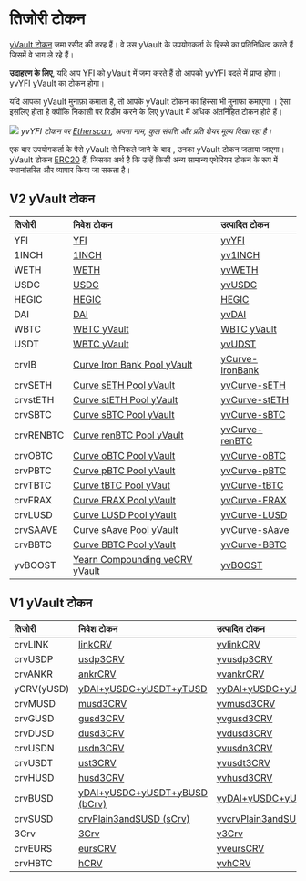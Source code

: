 # तिजोरी टोकन

[yVault टोकन](https://docs.yearn.finance/resources/defi-glossary#ytoken) जमा रसीद की तरह हैं। वे उस yVault के उपयोगकर्ता के हिस्से का प्रतिनिधित्व करते हैं जिसमें वे भाग ले रहे हैं।

**उदाहरण के लिए**, यदि आप YFI को yVault में जमा करते हैं तो आपको yvYFI बदले में प्राप्त होगा। yvYFI yVault का टोकन होगा।

यदि आपका yVault मुनाफ़ा कमाता है, तो आपके yVault टोकन का हिस्सा भी मुनाफा कमाएगा । ऐसा इसलिए होता है क्योंकि निकासी पर रिडीम करने के लिए yVault में अधिक अंतर्निहित टोकन होते हैं।

![](https://i.imgur.com/OtK6kAA.png)
*yvYFI टोकन पर [Etherscan](https://etherscan.io/token/0xE14d13d8B3b85aF791b2AADD661cDBd5E6097Db1#readContract), अपना नाम, कुल संपत्ति और प्रति शेयर मूल्य दिखा रहा है।*

एक बार उपयोगकर्ता के पैसे  yVault से  निकले जाने के बाद , उनका yVault टोकन जलाया जाएगा। yVault टोकन [ERC20](https://docs.ethhub.io/built-on-ethereum/erc-token-standards/erc20/) हैं, जिसका अर्थ है कि उन्हें किसी अन्य सामान्य एथेरियम टोकन के रूप में स्थानांतरित और व्यापार किया जा सकता है।

## V2 yVault टोकन

| तिजोरी  | निवेश टोकन | उत्पादित  टोकन | 
| :--- | :--- | :--- | 
| YFI | [YFI](https://etherscan.io/token/0x0bc529c00c6401aef6d220be8c6ea1667f6ad93e) | [yvYFI](https://etherscan.io/token/0xE14d13d8B3b85aF791b2AADD661cDBd5E6097Db1) |
| 1INCH | [1INCH](https://etherscan.io/token/0x111111111117dc0aa78b770fa6a738034120c302) | [yv1INCH](https://etherscan.io/token/0xB8C3B7A2A618C552C23B1E4701109a9E756Bab67) |
| WETH | [WETH](https://etherscan.io/token/0xc02aaa39b223fe8d0a0e5c4f27ead9083c756cc2) | [yvWETH](https://etherscan.io/token/0xa9fE4601811213c340e850ea305481afF02f5b28) |
| USDC | [USDC](https://etherscan.io/token/0xa0b86991c6218b36c1d19d4a2e9eb0ce3606eb48) | [yvUSDC](https://etherscan.io/token/0x5f18c75abdae578b483e5f43f12a39cf75b973a9) |
| HEGIC | [HEGIC](https://etherscan.io/token/0x584bC13c7D411c00c01A62e8019472dE68768430) | [HEGIC](https://etherscan.io/token/0x584bC13c7D411c00c01A62e8019472dE68768430) |
| DAI | [DAI](https://etherscan.io/token/0x6b175474e89094c44da98b954eedeac495271d0f) | [yvDAI](https://etherscan.io/token/0x19d3364a399d251e894ac732651be8b0e4e85001) |
| WBTC | [WBTC yVault](https://etherscan.io/address/0xcb550a6d4c8e3517a939bc79d0c7093eb7cf56b5) | [WBTC yVault](https://etherscan.io/address/0xcb550a6d4c8e3517a939bc79d0c7093eb7cf56b5) |
| USDT | [WBTC yVault](https://etherscan.io/address/0xcb550a6d4c8e3517a939bc79d0c7093eb7cf56b5) | [yvUDST](https://etherscan.io/token/0x7Da96a3891Add058AdA2E826306D812C638D87a7) |
| crvIB | [Curve Iron Bank Pool yVault](https://etherscan.io/address/0x27b7b1ad7288079A66d12350c828D3C00A6F07d7) | [yCurve-IronBank](https://etherscan.io/token/0x27b7b1ad7288079A66d12350c828D3C00A6F07d7) |
| crvSETH | [Curve sETH Pool yVault](https://etherscan.io/address/0x986b4AFF588a109c09B50A03f42E4110E29D353F) | [yvCurve-sETH](https://etherscan.io/token/0x986b4AFF588a109c09B50A03f42E4110E29D353F) |
| crvstETH | [Curve stETH Pool yVault](https://etherscan.io/address/0xdcd90c7f6324cfa40d7169ef80b12031770b4325) | [yvCurve-stETH](https://etherscan.io/token/0xdcd90c7f6324cfa40d7169ef80b12031770b4325) |
| crvSBTC | [Curve sBTC Pool yVault](https://etherscan.io/address/0x8414Db07a7F743dEbaFb402070AB01a4E0d2E45e) | [yvCurve-sBTC](https://etherscan.io/token/0x8414Db07a7F743dEbaFb402070AB01a4E0d2E45e) |
| crvRENBTC | [Curve renBTC Pool yVault](https://etherscan.io/address/0x7047F90229a057C13BF847C0744D646CFb6c9E1A) | [yvCurve-renBTC](https://etherscan.io/token/0x7047F90229a057C13BF847C0744D646CFb6c9E1A) |
| crvOBTC | [Curve oBTC Pool yVault](https://etherscan.io/address/0xe9Dc63083c464d6EDcCFf23444fF3CFc6886f6FB) | [yvCurve-oBTC](https://etherscan.io/token/0xe9Dc63083c464d6EDcCFf23444fF3CFc6886f6FB) |
| crvPBTC | [Curve pBTC Pool yVault](https://etherscan.io/address/0x3c5DF3077BcF800640B5DAE8c91106575a4826E6) | [yvCurve-pBTC](https://etherscan.io/token/0x3c5DF3077BcF800640B5DAE8c91106575a4826E6) | 
| crvTBTC | [Curve tBTC Pool yVaut](https://etherscan.io/address/0x23D3D0f1c697247d5e0a9efB37d8b0ED0C464f7f) | [yvCurve-tBTC](https://etherscan.io/token/0x23D3D0f1c697247d5e0a9efB37d8b0ED0C464f7f) | 
| crvFRAX | [Curve FRAX Pool yVault](https://etherscan.io/address/0xB4AdA607B9d6b2c9Ee07A275e9616B84AC560139#code) | [yvCurve-FRAX](https://etherscan.io/token/0xB4AdA607B9d6b2c9Ee07A275e9616B84AC560139) | 
| crvLUSD | [Curve LUSD Pool yVault](https://etherscan.io/address/0x5fA5B62c8AF877CB37031e0a3B2f34A78e3C56A6#code) | [yvCurve-LUSD](https://etherscan.io/token/0x5fA5B62c8AF877CB37031e0a3B2f34A78e3C56A6) | 
| crvSAAVE | [Curve sAave Pool yVault](https://etherscan.io/address/0xb4D1Be44BfF40ad6e506edf43156577a3f8672eC#code) | [yvCurve-sAave](https://etherscan.io/token/0xb4D1Be44BfF40ad6e506edf43156577a3f8672eC) | 
| crvBBTC | [Curve BBTC Pool yVault](https://etherscan.io/address/0x8fA3A9ecd9EFb07A8CE90A6eb014CF3c0E3B32Ef) | [yvCurve-BBTC](https://etherscan.io/token/0x8fA3A9ecd9EFb07A8CE90A6eb014CF3c0E3B32Ef) | 
| yvBOOST | [Yearn Compounding veCRV yVault](https://etherscan.io/address/0x9d409a0A012CFbA9B15F6D4B36Ac57A46966Ab9a) | [yvBOOST](https://etherscan.io/token/0x9d409a0A012CFbA9B15F6D4B36Ac57A46966Ab9a) | 

## V1 yVault टोकन

| तिजोरी  | निवेश टोकन | उत्पादित  टोकन | 
| :--- | :--- | :--- |
| crvLINK | [linkCRV](https://etherscan.io/token/0xcee60cfa923170e4f8204ae08b4fa6a3f5656f3a) | [yvlinkCRV](https://etherscan.io/token/0x96Ea6AF74Af09522fCB4c28C269C26F59a31ced6) |
| crvUSDP | [usdp3CRV](https://etherscan.io/token/0x7Eb40E450b9655f4B3cC4259BCC731c63ff55ae6) | [yvusdp3CRV](https://etherscan.io/token/0x1B5eb1173D2Bf770e50F10410C9a96F7a8eB6e75) |
| crvANKR | [ankrCRV](https://etherscan.io/token/0xaA17A236F2bAdc98DDc0Cf999AbB47D47Fc0A6Cf) | [yvankrCRV](https://etherscan.io/token/0xE625F5923303f1CE7A43ACFEFd11fd12f30DbcA4) |
| yCRV\(yUSD\) | [yDAI+yUSDC+yUSDT+yTUSD](https://etherscan.io/token/0xdF5e0e81Dff6FAF3A7e52BA697820c5e32D806A8) | [yyDAI+yUSDC+yUSDT+yTUSD](https://etherscan.io/token/0x5dbcf33d8c2e976c6b560249878e6f1491bca25c) |
| crvMUSD | [musd3CRV](https://etherscan.io/token/0x1AEf73d49Dedc4b1778d0706583995958Dc862e6) | [yvmusd3CRV](https://etherscan.io/token/0x0FCDAeDFb8A7DfDa2e9838564c5A1665d856AFDF) |
| crvGUSD | [gusd3CRV](https://etherscan.io/token/0xD2967f45c4f384DEEa880F807Be904762a3DeA07) | [yvgusd3CRV](https://etherscan.io/token/0xcC7E70A958917cCe67B4B87a8C30E6297451aE98) |
| crvDUSD | [dusd3CRV](https://etherscan.io/token/0x3a664Ab939FD8482048609f652f9a0B0677337B9) | [yvdusd3CRV](https://etherscan.io/address/0x8e6741b456a074F0Bc45B8b82A755d4aF7E965dF#code) |
| crvUSDN | [usdn3CRV](https://etherscan.io/token/0x4f3E8F405CF5aFC05D68142F3783bDfE13811522) | [yvusdn3CRV](https://etherscan.io/token/0xFe39Ce91437C76178665D64d7a2694B0f6f17fE3) |
| crvUSDT | [ust3CRV](https://etherscan.io/token/0x94e131324b6054c0D789b190b2dAC504e4361b53) | [yvusdt3CRV](https://etherscan.io/token/0xF6C9E9AF314982A4b38366f4AbfAa00595C5A6fC) |
| crvHUSD | [husd3CRV](https://etherscan.io/token/0x5B5CFE992AdAC0C9D48E05854B2d91C73a003858) | [yvhusd3CRV](https://etherscan.io/token/0x39546945695DCb1c037C836925B355262f551f55) |
| crvBUSD | [yDAI+yUSDC+yUSDT+yBUSD \(bCrv\)](https://etherscan.io/token/0x3B3Ac5386837Dc563660FB6a0937DFAa5924333B) | [yyDAI+yUSDC+yUSDT+yBUSD](https://etherscan.io/token/0x2994529C0652D127b7842094103715ec5299bBed) |
| crvSUSD | [crvPlain3andSUSD \(sCrv\)](https://etherscan.io/token/0xC25a3A3b969415c80451098fa907EC722572917F) | [yvcrvPlain3andSUSD](https://etherscan.io/token/0x5533ed0a3b83F70c3c4a1f69Ef5546D3D4713E44) |
| 3Crv | [3Crv](https://etherscan.io/token/0x6c3F90f043a72FA612cbac8115EE7e52BDe6E490) | [y3Crv](https://etherscan.io/token/0x9cA85572E6A3EbF24dEDd195623F188735A5179f) |
| crvEURS | [eursCRV](https://etherscan.io/token/0x194eBd173F6cDacE046C53eACcE9B953F28411d1) | [yveursCRV](https://etherscan.io/token/0x98B058b2CBacF5E99bC7012DF757ea7CFEbd35BC) |
| crvHBTC | [hCRV](https://etherscan.io/token/0xb19059ebb43466C323583928285a49f558E572Fd) | [yvhCRV](https://etherscan.io/token/0x46AFc2dfBd1ea0c0760CAD8262A5838e803A37e5) |

